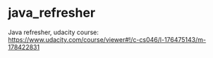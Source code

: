java_refresher
==============

Java refresher, udacity course: https://www.udacity.com/course/viewer#!/c-cs046/l-176475143/m-178422831
